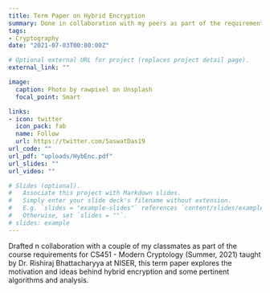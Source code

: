 ```yaml
---
title: Term Paper on Hybrid Encryption
summary: Done in collaboration with my peers as part of the requirements for CS451 - Modern Cryptology (Summer, 2021)
tags:
- Cryptography
date: "2021-07-03T00:00:00Z"

# Optional external URL for project (replaces project detail page).
external_link: ""

image:
  caption: Photo by rawpixel on Unsplash
  focal_point: Smart

links:
- icon: twitter
  icon_pack: fab
  name: Follow
  url: https://twitter.com/SaswatDas19
url_code: ""
url_pdf: "uploads/HybEnc.pdf"
url_slides: ""
url_video: ""

# Slides (optional).
#   Associate this project with Markdown slides.
#   Simply enter your slide deck's filename without extension.
#   E.g. `slides = "example-slides"` references `content/slides/example-slides.md`.
#   Otherwise, set `slides = ""`.
# slides: example
---
```


Drafted n collaboration with a couple of my classmates as part of the course requirements for CS451 - Modern Cryptology (Summer, 2021) taught by Dr. Rishiraj Bhattacharyya at NISER, this term paper explores the motivation and ideas behind hybrid encryption and some pertinent algorithms and analysis.
